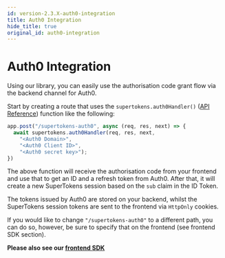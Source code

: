 ```yaml
---
id: version-2.3.X-auth0-integration
title: Auth0 Integration
hide_title: true
original_id: auth0-integration
---
```


# Auth0 Integration

Using our library, you can easily use the authorisation code grant flow via the backend channel for Auth0.

Start by creating a route that uses the `supertokens.auth0Handler()` ([API Reference](../api-reference/auth0-handler)) function like the following:
```js
app.post("/supertokens-auth0", async (req, res, next) => {
  await supertokens.auth0Handler(req, res, next,
    "<Auth0 Domain>",
    "<Auth0 Client ID>",
    "<Auth0 secret key>");
})
```
The above function will receive the authorisation code from your frontend and use that to get an ID and a refresh token from Auth0. After that, it will create a new SuperTokens session based on the `sub` claim in the ID Token. 

The tokens issued by Auth0 are stored on your backend, whilst the SuperTokens session tokens are sent to the frontend via `HttpOnly` cookies.

If you would like to change `"/supertokens-auth0"` to a different path, you can do so, however, be sure to specify that on the frontend (see frontend SDK section).

**Please also see our [frontend SDK](/docs/auth0/installation)**